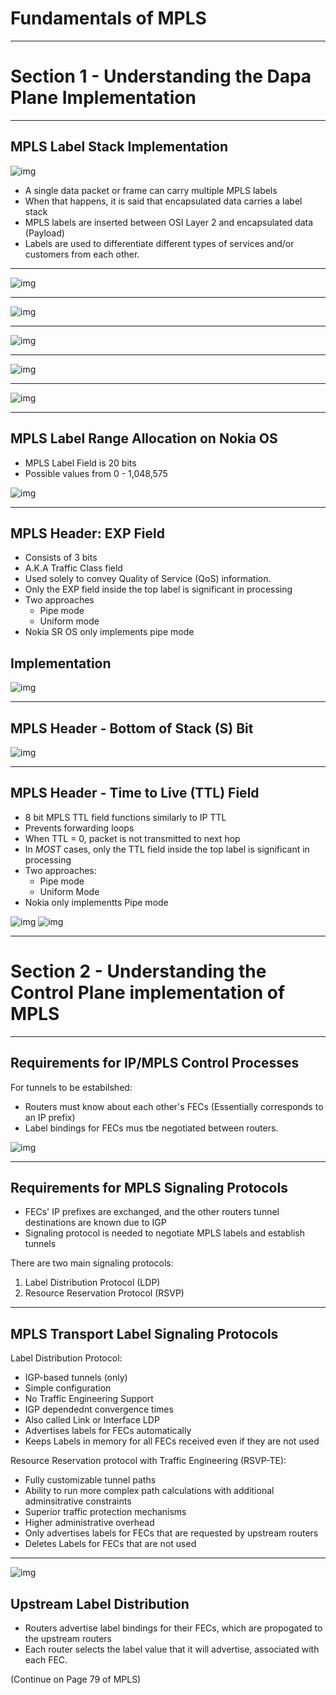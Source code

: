 # Fundamentals of MPLS 

----

# Section 1 - Understanding the Dapa Plane Implementation 

----

## MPLS Label Stack Implementation 

![img](img/1.png)

- A single data packet or frame can carry multiple MPLS labels 
- When that happens, it is said that encapsulated data carries a label stack 
- MPLS labels are inserted between OSI Layer 2 and encapsulated data (Payload)
- Labels are used to differentiate different types of services and/or customers from each other.

----

![img](img/2.png)

----

![img](img/3.png)

----

![img](img/4.png)

----

![img](img/5.png)

----

![img](img/6.png)

----

## MPLS Label Range Allocation on Nokia OS

- MPLS Label Field is 20 bits 
- Possible values from 0 - 1,048,575

![img](img/7.png)

----

## MPLS Header: EXP Field 

- Consists of 3 bits 
- A.K.A Traffic Class field 
- Used solely to convey Quality of Service (QoS) information.
- Only the EXP field inside the top label is significant in processing
- Two approaches
  - Pipe mode
  - Uniform mode
- Nokia SR OS only implements pipe mode 

## Implementation

![img](img/8.png)

----

## MPLS Header - Bottom of Stack (S) Bit

![img](img/9.png)

----

## MPLS Header - Time to Live (TTL) Field 

- 8 bit MPLS TTL field functions similarly to IP TTL
- Prevents forwarding loops
- When TTL = 0, packet is not transmitted to next hop
- In *MOST* cases, only the TTL field inside the top label is significant in processing
- Two approaches:
  - Pipe mode
  - Uniform Mode
- Nokia only implementts Pipe mode

![img](img/10.png)
![img](img/11.png)

----

# Section 2 - Understanding the Control Plane implementation of MPLS

----

## Requirements for IP/MPLS Control Processes 

For tunnels to be estabilshed:
- Routers must know about each other's FECs (Essentially corresponds to an IP prefix)
- Label bindings for FECs mus tbe negotiated between routers.

![img](img/12.png)

----

## Requirements for MPLS Signaling Protocols

- FECs' IP prefixes are exchanged, and the other routers tunnel destinations are known due to IGP
- Signaling protocol is needed to negotiate MPLS labels and establish tunnels

There are two main signaling protocols:
1. Label Distribution Protocol (LDP)
2. Resource Reservation Protocol (RSVP)

----

## MPLS Transport Label Signaling Protocols

Label Distribution Protocol:
- IGP-based tunnels (only)
- Simple configuration
- No Traffic Engineering Support
- IGP dependednt convergence times
- Also called Link or Interface LDP
- Advertises labels for FECs automatically
- Keeps Labels in memory for all FECs received even if they are not used 

Resource Reservation protocol with Traffic Engineering (RSVP-TE):
- Fully customizable tunnel paths
- Ability to run more complex path calculations with additional adminsitrative constraints
- Superior traffic protection mechanisms
- Higher administrative overhead
- Only advertises labels for FECs that are requested by upstream routers
- Deletes Labels for FECs that are not used

----

![img](img/13.png)

## Upstream Label Distribution

- Routers advertise label bindings for their FECs, which are propogated to the upstream routers
- Each router selects the label value that it will advertise, associated with each FEC.

(Continue on Page 79 of MPLS)
